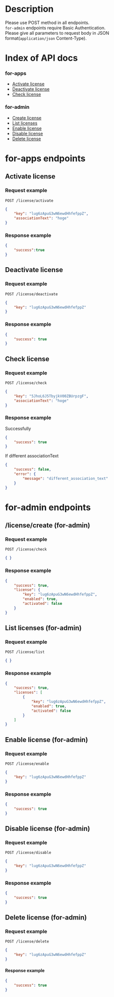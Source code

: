 # Description
Please use POST method in all endpoints.  
`for-admin` endpoints require Basic Authentication.  
Please give all parameters to request body in JSON format(`application/json` Content-Type).  

# Index of API docs
### for-apps
- [Activate license](#license-activate)
- [Deactivate license](#license-deactivate)
- [Check license](#license-check)
### for-admin
- [Create license](#license-create)
- [List licenses](#license-list)
- [Enable license](#license-enable)
- [Disable license](#license-disable)
- [Delete license](#license-delete)

# for-apps endpoints

<h2 id="license-activate">Activate license</h2>

### Request example
```
POST /license/activate
```
```json
{
	"key": "lug6zApuG3wN6ewdHhfefppZ",
	"associationText": "hoge"
}
```
### Response example
```json
{
	"success":true
}
```

<h2 id="license-deactivate">Deactivate license</h2>

### Request example
```
POST /license/deactivate
```
```json
{
	"key": "lug6zApuG3wN6ewdHhfefppZ"
}
```
### Response example
```json
{
	"success": true
}
```

<h2 id="license-check">Check license</h2>

### Request example
```
POST /license/check
```
```json
{
	"key": "5JhoL6J5TbyjkV00ZBUrpzgF",
	"associationText": "hoge"
}
```
### Response example
Successfully
```json
{
	"success": true
}
```
If different associationText
```json
{
	"success": false,
	"error": {
		"message": "different_association_text"
	}
}
```

# for-admin endpoints

<h2 id="license-create">/license/create (for-admin)</h2>

### Request example
```
POST /license/check
```
```json
{ }
```
### Response example
```json
{
	"success": true,
	"license": {
		"key": "lug6zApuG3wN6ewdHhfefppZ",
		"enabled": true,
		"activated": false
	}
}
```

<h2 id="license-list">List licenses (for-admin)</h2>

### Request example
```
POST /license/list
```
```json
{ }
```
### Response example
```json
{
	"success": true,
	"licenses": [
		{
			"key": "lug6zApuG3wN6ewdHhfefppZ",
			"enabled": true,
			"activated": false
		}
	]
}
```

<h2 id="license-enable">Enable license (for-admin)</h2>

### Request example
```
POST /license/enable
```
```json
{
	"key": "lug6zApuG3wN6ewdHhfefppZ"
}
```
### Response example
```json
{
	"success": true
}
```

<h2 id="license-disable">Disable license (for-admin)</h2>

### Request example
```
POST /license/disable
```
```json
{
	"key": "lug6zApuG3wN6ewdHhfefppZ"
}
```
### Response example
```json
{
	"success": true
}
```

<h2 id="license-delete">Delete license (for-admin)</h2>

### Request example
```
POST /license/delete
```
```json
{
	"key": "lug6zApuG3wN6ewdHhfefppZ"
}
```
#### Response example
```json
{
	"success": true
}
```
